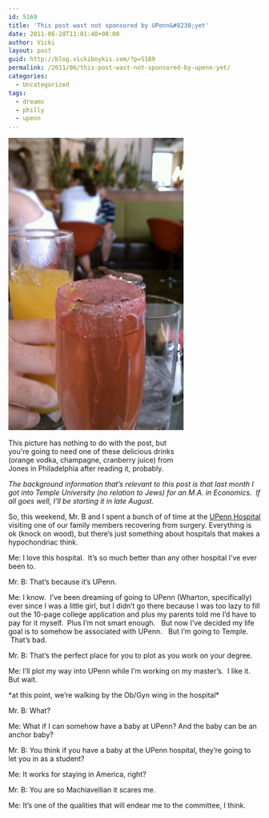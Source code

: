 ```yaml
---
id: 5169
title: 'This post wast not sponsored by UPenn&#8230;yet'
date: 2011-06-28T11:01:40+00:00
author: Vicki
layout: post
guid: http://blog.vickiboykis.com/?p=5169
permalink: /2011/06/this-post-wast-not-sponsored-by-upenn-yet/
categories:
  - Uncategorized
tags:
  - dreams
  - philly
  - upenn
---
```

<div id="attachment_5188" style="width: 360px" class="wp-caption aligncenter">
  <a href="https://raw.githubusercontent.com/veekaybee/wlb/gh-pages/assets/images/2011/06/wpid-IMAG0872.jpg"><img class="size-full wp-image-5188" title="wpid-IMAG0872.jpg" src="https://raw.githubusercontent.com/veekaybee/wlb/gh-pages/assets/images/2011/06/wpid-IMAG0872.jpg" alt="" width="350" height="583" /></a>
  
  <p class="wp-caption-text">
    This picture has nothing to do with the post, but you're going to need one of these delicious drinks (orange vodka, champagne, cranberry juice) from Jones in Philadelphia after reading it, probably.
  </p>
</div>

_The background information that&#8217;s relevant to this post is that last month I got into Temple University (no relation to Jews) for an M.A. in Economics.  If all goes well, I&#8217;ll be starting it in late August._

So, this weekend, Mr. B and I spent a bunch of of time at the <a href="http://www.pennmedicine.org/hup/" target="_blank">UPenn Hospital</a> visiting one of our family members recovering from surgery. Everything is ok (knock on wood), but there&#8217;s just something about hospitals that makes a hypochondriac think.

Me: I love this hospital.  It&#8217;s so much better than any other hospital I&#8217;ve ever been to.
  
Mr. B: That&#8217;s because it&#8217;s UPenn.
  
Me: I know.  I&#8217;ve been dreaming of going to UPenn (Wharton, specifically) ever since I was a little girl, but I didn&#8217;t go there because I was too lazy to fill out the 10-page college application and plus my parents told me I&#8217;d have to pay for it myself.  Plus I&#8217;m not smart enough.   But now I&#8217;ve decided my life goal is to somehow be associated with UPenn.   But I&#8217;m going to Temple.  That&#8217;s bad.
  
Mr. B: That&#8217;s the perfect place for you to plot as you work on your degree.
  
Me: I&#8217;ll plot my way into UPenn while I&#8217;m working on my master&#8217;s.  I like it. But wait.
  
\*at this point, we&#8217;re walking by the Ob/Gyn wing in the hospital\*
  
Mr. B: What?
  
Me: What if I can somehow have a baby at UPenn? And the baby can be an anchor baby?
  
Mr. B: You think if you have a baby at the UPenn hospital, they&#8217;re going to let you in as a student?
  
Me: It works for staying in America, right?
  
Mr. B: You are so Machiavellian it scares me.
  
Me: It&#8217;s one of the qualities that will endear me to the committee, I think.

&nbsp;